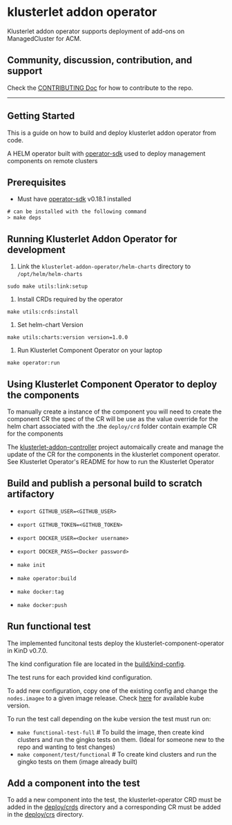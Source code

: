 [comment]: # ( Copyright Contributors to the Open Cluster Management project )

# klusterlet addon operator

Klusterlet addon operator supports deployment of add-ons on ManagedCluster for ACM.

## Community, discussion, contribution, and support

Check the [CONTRIBUTING Doc](CONTRIBUTING.md) for how to contribute to the repo.

------

## Getting Started

This is a guide on how to build and deploy klusterlet addon operator from code.

A HELM operator built with [operator-sdk](https://github.com/operator-framework/operator-sdk) used to deploy management components on remote clusters

## Prerequisites

- Must have [operator-sdk](https://github.com/operator-framework/operator-sdk) v0.18.1 installed

```shell
# can be installed with the following command
> make deps
```

## Running Klusterlet Addon Operator for development

1. Link the `klusterlet-addon-operator/helm-charts` directory to `/opt/helm/helm-charts`

```shell
sudo make utils:link:setup
```

1. Install CRDs required by the operator

```shell
make utils:crds:install
```

1. Set helm-chart Version

```shell
make utils:charts:version version=1.0.0
```

1. Run Klusterlet Component Operator on your laptop

```shell
make operator:run
```

## Using Klusterlet Component Operator to deploy the components

To manually create a instance of the component you will need to create the component CR the spec of the CR will be use as the value override for the helm chart associated with the .the `deploy/crd` folder contain example CR for the components

The [klusterlet-addon-controller](https://github.com/stolostron/klusterlet-addon-controller) project automaically create and manage the update of the CR for the components in the klusterlet component operator. See Klusterlet Operator's README for how to run the Klusterlet Operator

## Build and publish a personal build to scratch artifactory

- `export GITHUB_USER=<GITHUB_USER>`
- `export GITHUB_TOKEN=<GITHUB_TOKEN>`
- `export DOCKER_USER=<Docker username>`
- `export DOCKER_PASS=<Docker password>`

- `make init`
- `make operator:build`
- `make docker:tag`
- `make docker:push`

## Run functional test

The implemented funcitonal tests deploy the klusterlet-component-operator in KinD v0.7.0.

The kind configuration file are located in the [build/kind-config](build/kind-config).

The test runs for each provided kind configuration.

To add new configuration, copy one of the existing config and change the `nodes.imagee` to a given image release. Check [here](https://github.com/kubernetes-sigs/kind/releases) for available kube version.

To run the test call depending on the kube version the test must run on:

- `make functional-test-full`      # To build the image, then create kind clusters and run the gingko tests on them.  (Ideal for someone new to the repo and wanting to test changes)
- `make component/test/functional` # To create kind clusters and run the gingko tests on them (image already built)

## Add a component into the test

To add a new component into the test, the klusterlet-operator CRD must be added in the [deploy/crds](deploy/crds) directory and a corresponding CR must be added in the [deploy/crs](deploy/crd) directory.
